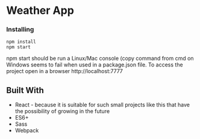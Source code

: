 # Weather App

### Installing

```
npm install
npm start 
```
npm start should be run a Linux/Mac console (copy command from cmd on Windows seems to fail when used in a package.json file.
To access the project open in a browser http://localhost:7777

## Built With

* React - because it is suitable for such small projects like this that have the possibility of growing in the future
* ES6+
* Sass
* Webpack
